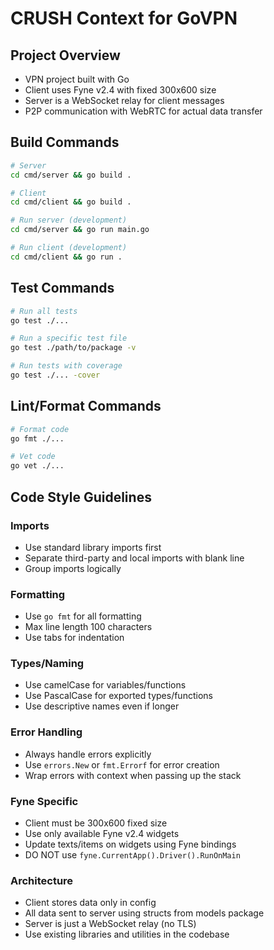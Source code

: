 # CRUSH Context for GoVPN

## Project Overview
- VPN project built with Go
- Client uses Fyne v2.4 with fixed 300x600 size
- Server is a WebSocket relay for client messages
- P2P communication with WebRTC for actual data transfer

## Build Commands
```bash
# Server
cd cmd/server && go build .

# Client
cd cmd/client && go build .

# Run server (development)
cd cmd/server && go run main.go

# Run client (development)
cd cmd/client && go run .
```

## Test Commands
```bash
# Run all tests
go test ./...

# Run a specific test file
go test ./path/to/package -v

# Run tests with coverage
go test ./... -cover
```

## Lint/Format Commands
```bash
# Format code
go fmt ./...

# Vet code
go vet ./...
```

## Code Style Guidelines

### Imports
- Use standard library imports first
- Separate third-party and local imports with blank line
- Group imports logically

### Formatting
- Use `go fmt` for all formatting
- Max line length 100 characters
- Use tabs for indentation

### Types/Naming
- Use camelCase for variables/functions
- Use PascalCase for exported types/functions
- Use descriptive names even if longer

### Error Handling
- Always handle errors explicitly
- Use `errors.New` or `fmt.Errorf` for error creation
- Wrap errors with context when passing up the stack

### Fyne Specific
- Client must be 300x600 fixed size
- Use only available Fyne v2.4 widgets
- Update texts/items on widgets using Fyne bindings
- DO NOT use `fyne.CurrentApp().Driver().RunOnMain`

### Architecture
- Client stores data only in config
- All data sent to server using structs from models package
- Server is just a WebSocket relay (no TLS)
- Use existing libraries and utilities in the codebase